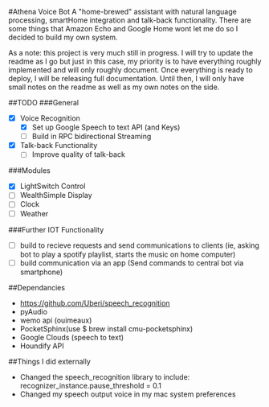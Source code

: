 #Athena Voice Bot
A "home-brewed" assistant with natural language processing, smartHome integration and talk-back functionality. There are some things that Amazon Echo and Google Home wont let me do so I decided to build my own system.

As a note: this project is very much still in progress. I will try to update the readme as I go but just in this case, my priority is to have everything roughly implemented and will only roughly document. Once everything is ready to deploy, I will be releasing full documentation. Until then, I will only have small notes on the readme as well as my own notes on the side.

##TODO
###General
- [x] Voice Recognition
  - [x] Set up Google Speech to text API (and Keys)
  - [ ] Build in RPC bidirectional Streaming

- [x] Talk-back Functionality
  - [ ] Improve quality of talk-back

###Modules
  - [x] LightSwitch Control
  - [ ] WealthSimple Display
  - [ ] Clock
  - [ ] Weather

###Further IOT Functionality
- [ ] build to recieve requests and send communications to clients (ie, asking bot to play a spotify playlist, starts the music on home computer)
- [ ] build communication via an app (Send commands to central bot via smartphone)

##Dependancies
- https://github.com/Uberi/speech_recognition
- pyAudio
- wemo api (ouimeaux)
- PocketSphinx(use $ brew install cmu-pocketsphinx)
- Google Clouds (speech to text)
- Houndify API

##Things I did externally
- Changed the speech_recognition library to include: recognizer_instance.pause_threshold = 0.1
- Changed my speech output voice in my mac system preferences

